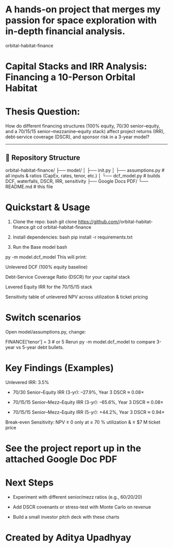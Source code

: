 # A hands-on project that merges my passion for space exploration with in-depth financial analysis.

orbital-habitat-finance
# Capital Stacks and IRR Analysis: Financing a 10-Person Orbital Habitat

# **Thesis Question:**  
How do different financing structures (100% equity, 70/30 senior–equity, and a 70/15/15 senior–mezzanine–equity stack) affect project returns (IRR), debt‐service coverage (DSCR), and sponsor risk in a 3-year model?

---

## 📂 Repository Structure

orbital-habitat-finance/
├── model/
│ ├── init.py
│ ├── assumptions.py # all inputs & ratios (CapEx, rates, tenor, etc.)
│ └── dcf_model.py # builds DCF, waterfalls, DSCR, IRR, sensitivity
├── Google Docs PDF/
└── README.md # this file

# Quickstart & Usage
1) Clone the repo:
bash
git clone https://github.com/<adityaup19>/orbital-habitat-finance.git
cd orbital-habitat-finance

2) Install dependencies:
bash
pip install -r requirements.txt

3) Run the Base model
bash

py -m model.dcf_model
This will print:

Unlevered DCF (100% equity baseline)

Debt‐Service Coverage Ratio (DSCR) for your capital stack

Levered Equity IRR for the 70/15/15 stack

Sensitivity table of unlevered NPV across utilization & ticket pricing

# Switch scenarios

Open model/assumptions.py, change:

FINANCE['tenor'] = 3  # or 5
Rerun py -m model.dcf_model to compare 3-year vs 5-year debt bullets.

 # Key Findings (Examples)
Unlevered IRR: 3.5%

- 70/30 Senior–Equity IRR (3-yr): –27.9%, Year 3 DSCR ≈ 0.08×

- 70/15/15 Senior–Mezz–Equity IRR (3-yr): –65.6%, Year 3 DSCR ≈ 0.08×

- 70/15/15 Senior–Mezz–Equity IRR (5-yr): +44.2%, Year 3 DSCR ≈ 0.94×

Break-even Sensitivity: NPV ≥ 0 only at ≥ 70 % utilization & ≥ $7 M ticket price

# See the project report up in the attached Google Doc PDF

# Next Steps
- Experiment with different senior/mezz ratios (e.g., 60/20/20)

- Add DSCR covenants or stress-test with Monte Carlo on revenue

- Build a small investor pitch deck with these charts


# Created by Aditya Upadhyay 



